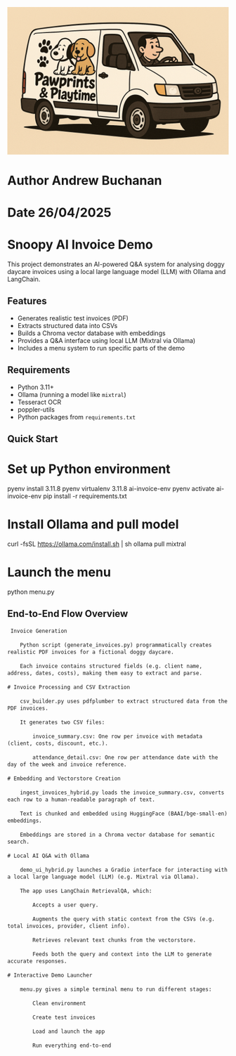 ![Logo](/logo.png)

# Author Andrew Buchanan
# Date 26/04/2025


# Snoopy AI Invoice Demo

This project demonstrates an AI-powered Q&A system for analysing doggy daycare invoices using a local large language model (LLM) with Ollama and LangChain.

## Features

- Generates realistic test invoices (PDF)
- Extracts structured data into CSVs
- Builds a Chroma vector database with embeddings
- Provides a Q&A interface using local LLM (Mixtral via Ollama)
- Includes a menu system to run specific parts of the demo

## Requirements

- Python 3.11+
- Ollama (running a model like `mixtral`)
- Tesseract OCR
- poppler-utils
- Python packages from `requirements.txt`

## Quick Start


# Set up Python environment
pyenv install 3.11.8
pyenv virtualenv 3.11.8 ai-invoice-env
pyenv activate ai-invoice-env
pip install -r requirements.txt

# Install Ollama and pull model
curl -fsSL https://ollama.com/install.sh | sh
ollama pull mixtral

# Launch the menu
python menu.py



## End-to-End Flow Overview

     Invoice Generation

        Python script (generate_invoices.py) programmatically creates realistic PDF invoices for a fictional doggy daycare.

        Each invoice contains structured fields (e.g. client name, address, dates, costs), making them easy to extract and parse.

    # Invoice Processing and CSV Extraction

        csv_builder.py uses pdfplumber to extract structured data from the PDF invoices.

        It generates two CSV files:

            invoice_summary.csv: One row per invoice with metadata (client, costs, discount, etc.).

            attendance_detail.csv: One row per attendance date with the day of the week and invoice reference.

    # Embedding and Vectorstore Creation

        ingest_invoices_hybrid.py loads the invoice_summary.csv, converts each row to a human-readable paragraph of text.

        Text is chunked and embedded using HuggingFace (BAAI/bge-small-en) embeddings.

        Embeddings are stored in a Chroma vector database for semantic search.

    # Local AI Q&A with Ollama

        demo_ui_hybrid.py launches a Gradio interface for interacting with a local large language model (LLM) (e.g. Mixtral via Ollama).

        The app uses LangChain RetrievalQA, which:

            Accepts a user query.

            Augments the query with static context from the CSVs (e.g. total invoices, provider, client info).

            Retrieves relevant text chunks from the vectorstore.

            Feeds both the query and context into the LLM to generate accurate responses.

    # Interactive Demo Launcher

        menu.py gives a simple terminal menu to run different stages:

            Clean environment

            Create test invoices

            Load and launch the app

            Run everything end-to-end


